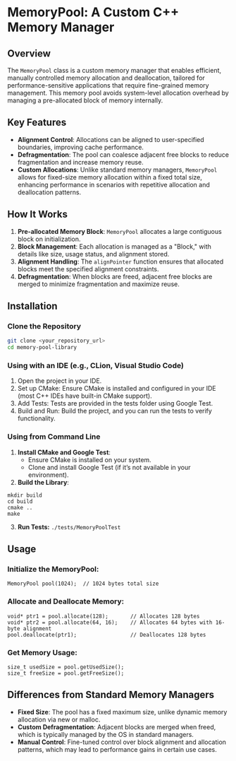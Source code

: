 # MemoryPool: A Custom C++ Memory Manager

## Overview
The `MemoryPool` class is a custom memory manager that enables efficient, manually controlled memory allocation and deallocation, tailored for performance-sensitive applications that require fine-grained memory management. This memory pool avoids system-level allocation overhead by managing a pre-allocated block of memory internally.

## Key Features
- **Alignment Control**: Allocations can be aligned to user-specified boundaries, improving cache performance.
- **Defragmentation**: The pool can coalesce adjacent free blocks to reduce fragmentation and increase memory reuse.
- **Custom Allocations**: Unlike standard memory managers, `MemoryPool` allows for fixed-size memory allocation within a fixed total size, enhancing performance in scenarios with repetitive allocation and deallocation patterns.

## How It Works
1. **Pre-allocated Memory Block**: `MemoryPool` allocates a large contiguous block on initialization.
2. **Block Management**: Each allocation is managed as a "Block," with details like size, usage status, and alignment stored.
3. **Alignment Handling**: The `alignPointer` function ensures that allocated blocks meet the specified alignment constraints.
4. **Defragmentation**: When blocks are freed, adjacent free blocks are merged to minimize fragmentation and maximize reuse.

## Installation

### Clone the Repository

```bash
git clone <your_repository_url>
cd memory-pool-library
```

### Using with an IDE (e.g., CLion, Visual Studio Code)
1. Open the project in your IDE.
2. Set up CMake: Ensure CMake is installed and configured in your IDE (most C++ IDEs have built-in CMake support).
3. Add Tests: Tests are provided in the tests folder using Google Test.
4. Build and Run: Build the project, and you can run the tests to verify functionality.

### Using from Command Line

1. **Install CMake and Google Test**:
   * Ensure CMake is installed on your system.
   * Clone and install Google Test (if it’s not available in your environment).
2. **Build the Library**:
```
mkdir build
cd build
cmake ..
make
```
3. **Run Tests:**
`./tests/MemoryPoolTest`

## Usage

### Initialize the MemoryPool:
```
MemoryPool pool(1024);  // 1024 bytes total size
```
### Allocate and Deallocate Memory:
```
void* ptr1 = pool.allocate(128);       // Allocates 128 bytes
void* ptr2 = pool.allocate(64, 16);    // Allocates 64 bytes with 16-byte alignment
pool.deallocate(ptr1);                 // Deallocates 128 bytes
```
### Get Memory Usage:
```
size_t usedSize = pool.getUsedSize();
size_t freeSize = pool.getFreeSize();
```

## Differences from Standard Memory Managers
* **Fixed Size**: The pool has a fixed maximum size, unlike dynamic memory allocation via new or malloc.
* **Custom Defragmentation**: Adjacent blocks are merged when freed, which is typically managed by the OS in standard managers.
* **Manual Control**: Fine-tuned control over block alignment and allocation patterns, which may lead to performance gains in certain use cases.

